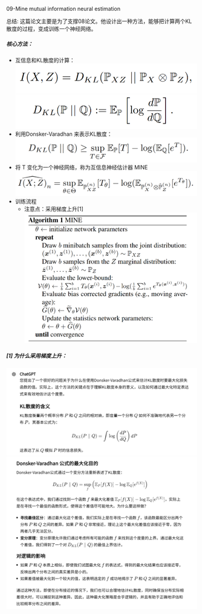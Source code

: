 09-Mine mutual information neural estimation

总结: 这篇论文主要是为了支撑08论文。他设计出一种方法，能够把计算两个KL散度的过程，变成训练一个神经网络。

##### 核心方法：
- 互信息和KL散度的计算：
![alt text](image-21.png)
![alt text](image-22.png)
- 利用Donsker-Varadhan 来表示KL散度：
![alt text](image-24.png)
- 将 T 变化为一个神经网络，称为互信息神经估计器 MINE
![alt text](image-25.png)
- 训练流程
    - 注意点：采用梯度上升[1]
![alt text](image-26.png)


##### [1] 为什么采用梯度上升：
![alt text](image-27.png)
![alt text](image-28.png)